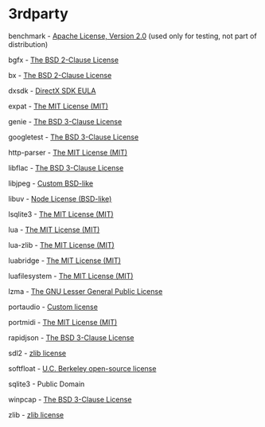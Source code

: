 # **3rdparty** #

benchmark - [Apache License, Version 2.0](http://opensource.org/licenses/Apache-2.0) (used only for testing, not part of distribution)

bgfx - [The BSD 2-Clause License](http://opensource.org/licenses/BSD-2-Clause)

bx - [The BSD 2-Clause License](http://opensource.org/licenses/BSD-2-Clause)

dxsdk - [DirectX SDK EULA](https://github.com/mamedev/mame/blob/master/3rdparty/dxsdk/Documentation/License%20Agreements/DirectX%20SDK%20EULA.txt)

expat - [The MIT License (MIT)](http://opensource.org/licenses/MIT)

genie - [The BSD 3-Clause License](http://opensource.org/licenses/BSD-3-Clause)

googletest - [The BSD 3-Clause License](http://opensource.org/licenses/BSD-3-Clause)

http-parser - [The MIT License (MIT)](http://opensource.org/licenses/MIT)

libflac - [The BSD 3-Clause License](http://opensource.org/licenses/BSD-3-Clause)

libjpeg - [Custom BSD-like](https://github.com/numenta/nupic/blob/master/external/licenses/LICENSE.libjpeg-6b.txt)

libuv - [Node License (BSD-like)](https://github.com/mamedev/mame/blob/master/3rdparty/libuv/LICENSE)

lsqlite3 - [The MIT License (MIT)](http://opensource.org/licenses/MIT)

lua - [The MIT License (MIT)](http://opensource.org/licenses/MIT)

lua-zlib - [The MIT License (MIT)](http://opensource.org/licenses/MIT)

luabridge - [The MIT License (MIT)](http://opensource.org/licenses/MIT)

luafilesystem - [The MIT License (MIT)](http://opensource.org/licenses/MIT)

lzma - [The GNU Lesser General Public License](http://opensource.org/licenses/LGPL-2.1)

portaudio - [Custom license](http://www.portaudio.com/license.html)

portmidi - [The MIT License (MIT)](http://opensource.org/licenses/MIT)

rapidjson - [The BSD 3-Clause License](http://opensource.org/licenses/BSD-3-Clause)

sdl2 - [zlib license](http://opensource.org/licenses/Zlib)

softfloat - [U.C. Berkeley open-source license](https://github.com/mamedev/mame/blob/master/3rdparty/softfloat/README.txt)

sqlite3 - Public Domain

winpcap - [The BSD 3-Clause License](http://opensource.org/licenses/BSD-3-Clause)

zlib - [zlib license](http://opensource.org/licenses/Zlib)
